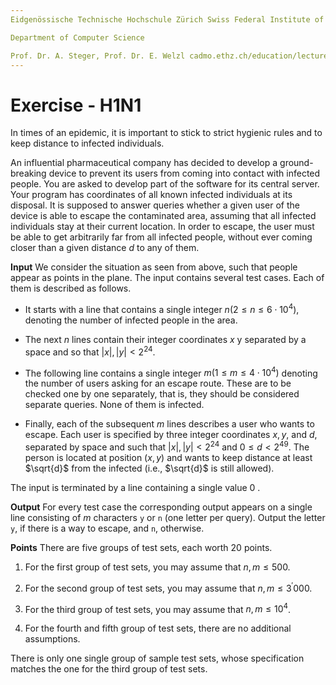 ```yaml
---
Eidgenössische Technische Hochschule Zürich Swiss Federal Institute of Technology Zurich Algorithms Lab HS22

Department of Computer Science

Prof. Dr. A. Steger, Prof. Dr. E. Welzl cadmo.ethz.ch/education/lectures/HS22/algolab
---
```


# Exercise - H1N1

In times of an epidemic, it is important to stick to strict hygienic rules and to keep distance to infected individuals.

An influential pharmaceutical company has decided to develop a ground-breaking device to prevent its users from coming into contact with infected people. You are asked to develop part of the software for its central server. Your program has coordinates of all known infected individuals at its disposal. It is supposed to answer queries whether a given user of the device is able to escape the contaminated area, assuming that all infected individuals stay at their current location. In order to escape, the user must be able to get arbitrarily far from all infected people, without ever coming closer than a given distance $d$ to any of them.

**Input** We consider the situation as seen from above, such that people appear as points in the plane. The input contains several test cases. Each of them is described as follows.

- It starts with a line that contains a single integer $n\left(2 \leqslant n \leqslant 6 \cdot 10^{4}\right)$, denoting the number of infected people in the area.

- The next $n$ lines contain their integer coordinates $x$ y separated by a space and so that $|x|,|y|<2^{24}$.

- The following line contains a single integer $m\left(1 \leqslant m \leqslant 4 \cdot 10^{4}\right)$ denoting the number of users asking for an escape route. These are to be checked one by one separately, that is, they should be considered separate queries. None of them is infected.

- Finally, each of the subsequent $m$ lines describes a user who wants to escape. Each user is specified by three integer coordinates $x, y$, and $d$, separated by space and such that $|x|,|y|<2^{24}$ and $0 \leqslant d<2^{49}$. The person is located at position $(x, y)$ and wants to keep distance at least $\sqrt{d}$ from the infected (i.e., $\sqrt{d}$ is still allowed).

The input is terminated by a line containing a single value 0 .

**Output** For every test case the corresponding output appears on a single line consisting of $m$ characters `y` or `n` (one letter per query). Output the letter `y`, if there is a way to escape, and `n`, otherwise.

**Points** There are five groups of test sets, each worth 20 points.

1. For the first group of test sets, you may assume that $n, m \leqslant 500$.

2. For the second group of test sets, you may assume that $n, m \leqslant 3^{\prime} 000$.

3. For the third group of test sets, you may assume that $n, m \leqslant 10^{4}$.

4. For the fourth and fifth group of test sets, there are no additional assumptions.

There is only one single group of sample test sets, whose specification matches the one for the third group of test sets.
